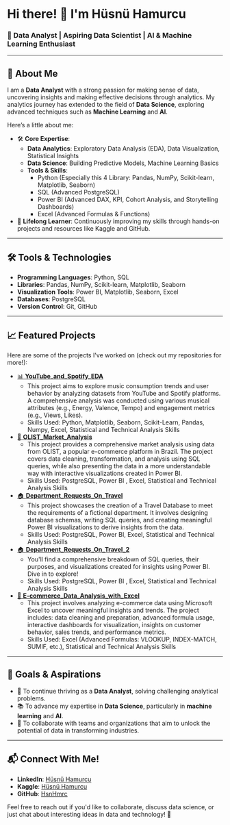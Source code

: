 # Hi there! 👋 I'm Hüsnü Hamurcu  
### 🚀 Data Analyst | Aspiring Data Scientist | AI & Machine Learning Enthusiast  

---

## 🌟 About Me
I am a **Data Analyst** with a strong passion for making sense of data, uncovering insights and making effective decisions through analytics. My analytics journey has extended to the field of **Data Science**, exploring advanced techniques such as **Machine Learning** and **AI**.  

Here’s a little about me:
- 🛠️ **Core Expertise**:  
   - **Data Analytics**: Exploratory Data Analysis (EDA), Data Visualization, Statistical Insights  
   - **Data Science**: Building Predictive Models, Machine Learning Basics  
   - **Tools & Skills**:  
     - Python (Especially this 4 Library: Pandas, NumPy, Scikit-learn, Matplotlib, Seaborn)  
     - SQL (Advanced PostgreSQL)  
     - Power BI (Advanced DAX, KPI, Cohort Analysis, and Storytelling Dashboards)  
     - Excel (Advanced Formulas & Functions)  
- 🌱 **Lifelong Learner**: Continuously improving my skills through hands-on projects and resources like Kaggle and GitHub.  

---

## 🛠️ Tools & Technologies
- **Programming Languages**: Python, SQL  
- **Libraries**: Pandas, NumPy, Scikit-learn, Matplotlib, Seaborn  
- **Visualization Tools**: Power BI, Matplotlib, Seaborn, Excel  
- **Databases**: PostgreSQL  
- **Version Control**: Git, GitHub  

---

## 📈 Featured Projects
Here are some of the projects I've worked on (check out my repositories for more!):  
- [📊 **YouTube_and_Spotify_EDA**](https://github.com/HsnHmrc/Youtube_and_Spotify_EDA)  
   - This project aims to explore music consumption trends and user behavior by analyzing datasets from YouTube and Spotify platforms. A comprehensive analysis was conducted using various musical attributes (e.g., Energy, Valence, Tempo) and engagement metrics (e.g., Views, Likes).  
   - Skills Used: Python, Matplotlib, Seaborn, Scikit-Learn, Pandas, Numpy, Excel, Statistical and Technical Analysis Skills
- [🔗 **OLIST_Market_Analysis**](https://github.com/HsnHmrc/OLIST_Market_Analysis)  
   - This project provides a comprehensive market analysis using data from OLIST, a popular e-commerce platform in Brazil. The project covers data cleaning, transformation, and analysis using SQL queries, while also presenting the data in a more understandable way with interactive visualizations created in Power BI.
   - Skills Used: PostgreSQL, Power BI , Excel, Statistical and Technical Analysis Skills
- [🏠 **Department_Requests_On_Travel**](https://github.com/HsnHmrc/Department_Requests_On_Travel)  
   - This project showcases the creation of a Travel Database to meet the requirements of a fictional department. It involves designing database schemas, writing SQL queries, and creating meaningful Power BI visualizations to derive insights from the data. 
   - Skills Used: PostgreSQL, Power BI, Excel, Statistical and Technical Analysis Skills
- [🏠 **Department_Requests_On_Travel_2**](https://github.com/HsnHmrc/Department_Requests_On_Travel_2)  
   - You'll find a comprehensive breakdown of SQL queries, their purposes, and visualizations created for insights using Power BI. Dive in to explore! 
   - Skills Used: PostgreSQL, Power BI , Excel, Statistical and Technical Analysis Skills
- [🏨 **E-commerce_Data_Analysis_with_Excel**](https://github.com/HsnHmrc/E-commerce_Data_Analysis_with_Excel)   
   - This project involves analyzing e-commerce data using Microsoft Excel to uncover meaningful insights and trends. The project includes: data cleaning and preparation, advanced formula usage, interactive dashboards for visualization, insights on customer behavior, sales trends, and performance metrics.
   - Skills Used: Excel (Advanced Formulas: VLOOKUP, INDEX-MATCH, SUMIF, etc.), Statistical and Technical Analysis Skills

---

## 🎯 Goals & Aspirations
- 🌟 To continue thriving as a **Data Analyst**, solving challenging analytical problems.  
- 📚 To advance my expertise in **Data Science**, particularly in **machine learning** and **AI**.  
- 🤝 To collaborate with teams and organizations that aim to unlock the potential of data in transforming industries.  

---

## 📬 Connect With Me!
- **LinkedIn**: [Hüsnü Hamurcu](https://www.linkedin.com/in/husnuhamurcu/)  
- **Kaggle**: [Hüsnü Hamurcu](https://www.kaggle.com/hsnhamurcu)  
- **GitHub**: [HsnHmrc](https://github.com/HsnHmrc)  

Feel free to reach out if you'd like to collaborate, discuss data science, or just chat about interesting ideas in data and technology! 🚀  
